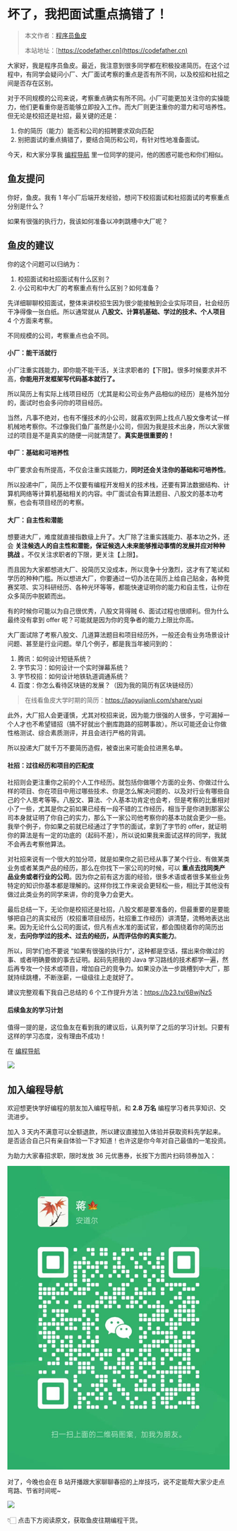 # 坏了，我把面试重点搞错了！

> 本文作者：[程序员鱼皮](https://yuyuanweb.feishu.cn/wiki/Abldw5WkjidySxkKxU2cQdAtnah)
>
> 本站地址：[https://codefather.cn](https://codefather.cn)

大家好，我是程序员鱼皮。最近，我注意到很多同学都在积极投递简历。在这个过程中，有同学会疑问小厂、大厂面试考察的重点是否有所不同，以及校招和社招之间是否存在区别。

对于不同规模的公司来说，考察重点确实有所不同。小厂可能更加关注你的实操能力，他们更看重你是否能够立即投入工作。而大厂则更注重你的潜力和可培养性。但无论是校招还是社招，最关键的还是：

1. 你的简历（能力）能否和公司的招聘要求双向匹配
2. 别把面试的重点搞错了，要结合简历和公司，有针对性地准备面试。

今天，和大家分享我 [编程导航](https://mp.weixin.qq.com/s/5pt0nOTGb3g3Uf9kf-f31Q) 里一位同学的提问，他的困惑可能也和你们相似。



## 鱼友提问

你好，鱼皮。我有 1 年小厂后端开发经验，想问下校招面试和社招面试的考察重点分别是什么？

如果有很强的执行力，我该如何准备以冲刺跳槽中大厂呢？



## 鱼皮的建议

你的这个问题可以归纳为：

1. 校招面试和社招面试有什么区别？
2. 小公司和中大厂的考察重点有什么区别？如何准备？



先详细聊聊校招面试，整体来讲校招生因为很少能接触到企业实际项目，社会经历干净得像一张白纸。所以通常就从 **八股文、计算机基础、学过的技术、个人项目** 4 个方面来考察。

不同规模的公司，考察重点也会不同。



#### 小厂：能干活就行

小厂注重实践能力，即你能不能干活，关注求职者的【下限】。很多时候要求并不高，**你能用开发框架写代码基本就行了。**

所以简历上有实际上线项目经历（尤其是和公司业务产品相似的经历）是格外加分的，面试时也会多问你的项目经历。

当然，凡事不绝对，也有不懂技术的小公司，就喜欢到网上找点八股文像考试一样机械地考察你。不过像我们鱼厂虽然是小公司，但因为我是技术出身，所以大家做过的项目是不是真实的随便一问就清楚了。**真实是很重要的！**



#### 中厂：基础和可培养性

中厂要求会有所提高，不仅会注重实践能力，**同时还会关注你的基础和可培养性**。

所以投递中厂，简历上不仅要有编程开发相关的技术栈，还要有算法数据结构、计算机网络等计算机基础相关的内容。中厂面试会有算法题目、八股文的基本功考察，也会有项目经历的考察。



#### 大厂：自主性和潜能

想要进大厂，难度就直接指数级上升了。大厂除了注重实践能力、基本功之外，还会 **关注候选人的自主性和潜能，保证候选人未来能够推动事情的发展并应对种种挑战** 。不仅关注求职者的下限，更关注【上限】。

而且因为大家都想进大厂、投简历又没成本，所以竞争十分激烈，这才有了笔试和学历的种种门槛。所以想进大厂，你要通过一切办法在简历上给自己贴金，各种竞赛奖项、实习科研经历、各种光环等等，都能快速证明你的能力和自主性，让你在众多简历中脱颖而出。

有的时候你可能以为自己很优秀，八股文背得贼 6、面试过程也很顺利。但为什么最终没有拿到 offer 呢？可能就是因为你的竞争者的能力上限比你高。

大厂面试除了考察八股文、几道算法题目和项目经历外，一般还会有业务场景设计问题、甚至是行业问题。举几个例子，都是我当年被问到的：

1. 腾讯：如何设计短链系统？
2. 字节实习：如何设计一个实时弹幕系统？
3. 字节校招：如何设计地铁轨道调通系统？
4. 百度：你怎么看待区块链的发展？（因为我的简历有区块链经历）



> 在线看鱼皮大学时期的简历：https://laoyujianli.com/share/yupi



此外，大厂招人会更谨慎，尤其对校招来说，因为能力很强的人很多，宁可漏掉一个人才也不希望错招（搞不好就出个删库跑路的招聘事故）。所以可能还会让你做性格测试、综合素质测评，并且会进行严格的背调。

所以投递大厂就千万不要简历造假，被查出来可能会拉进黑名单。



#### 社招：过往经历和项目的匹配度

社招则会更注重你之前的个人工作经历。就包括你做哪个方面的业务、你做过什么样的项目、你在项目中用过哪些技术、你是怎么解决问题的、以及对行业有哪些自己的个人思考等等。八股文、算法、个人基本功肯定也会考，但是考察的比重相对小了一些，尤其是你之前如果已经有一段不错的工作经历，相当于是你进到那家公司本身就证明了你自己的实力，那么下一家公司他考察你的基本功就会更少一些。我举个例子，你如果之前就已经通过了字节的面试，拿到了字节的 offer，就证明你的算法是有一定的功底的（起码不差），所以说如果我来面试这样的同学，我就不会再去考察他算法。

对社招来说有一个很大的加分项，就是如果你之前已经从事了某个行业、有做某类业务或者某类产品的经历，那么在你找下一家公司的时候，可以 **重点去找同类产品业务或者行业的公司**。因为你之前有这方面的经验，很多术语或者很多某些业务特定的知识你基本都是理解的。这样你找工作来说会更轻松一些，相比于其他没有做过此类业务的同学来讲，你的竞争力会更大。

最后总结一下，无论你是校招还是社招，八股文都是要准备的，但最重要的是要能够把自己的真实经历（校招重项目经历，社招重工作经历）讲清楚，流畅地表达出来。因为无论什么公司的面试，但凡有点水准的面试官，都会围绕着你的简历出发，**去问你学过的技术、过去的经历，从而评估你的真实能力**。

所以，同学们也不要说 “如果有很强的执行力”，这种都是空话，摆出来你做过的事、或者明确要做的事去证明。起码先把我的 Java 学习路线的技术都学一遍，然后再专攻一个技术或项目，增加自己的竞争力。如果没办法一步跳槽到中大厂，那就持续跳槽，不断涨薪，一级级往上走就好了。



建议完整观看下我自己总结的 6 个工作提升方法：https://b23.tv/6BwjNz5



#### 后续鱼友的学习计划

值得一提的是，这位鱼友在看到我的建议后，认真列举了之后的学习计划。只要有这样的学习态度，没有理由不成功！

在 [编程导航](https://mp.weixin.qq.com/s/5pt0nOTGb3g3Uf9kf-f31Q) 

![](https://pic.yupi.icu/1/%E4%BC%81%E4%B8%9A%E5%BE%AE%E4%BF%A1%E6%88%AA%E5%9B%BE_d9c47048-5878-4047-9f81-3867f47e9a1c.png)



## 加入编程导航

欢迎想更快学好编程的朋友加入编程导航，和 **2.8 万名** 编程学习者共享知识、交流进步。

加入 3 天内不满意可以全额退款，所以建议直接加入体验并获取资料先学起来。是否适合自己只有亲自体验一下才知道！也许这是你今年对自己最值的一笔投资。

为助力大家春招求职，限时发放 36 元优惠券，长按下方图片扫码领券加入：

![](../../../image/join_us.png)

对了，今晚也会在 B 站开播跟大家聊聊春招的上岸技巧，说不定能帮大家少走点弯路、节省时间呢~

![](https://pic.yupi.icu/1/image-20240305170142642.png)

👇🏻 点击下方阅读原文，获取鱼皮往期编程干货。